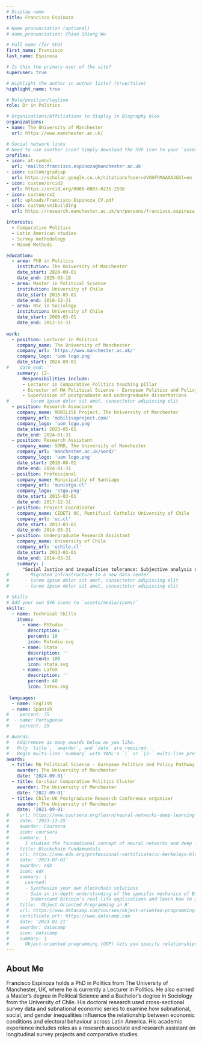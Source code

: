 ```yaml
---
# Display name
title: Francisco Espinoza

# Name pronunciation (optional)
# name_pronunciation: Chien Shiung Wu

# Full name (for SEO)
first_name: Francisco
last_name: Espinoza

# Is this the primary user of the site?
superuser: true

# Highlight the author in author lists? (true/false)
highlight_name: true

# Role/position/tagline
role: Dr in Politics

# Organizations/Affiliations to display in Biography blox
organizations:
- name: The University of Manchester
  url: https://www.manchester.ac.uk/

# Social network links
# Need to use another icon? Simply download the SVG icon to your `assets/media/icons/` folder.
profiles:
- icon: at-symbol
  url: 'mailto:francisco.espinoza@manchester.ac.uk'
- icon: custom/gradcap
  url: https://scholar.google.co.uk/citations?user=VVOhFhMAAAAJ&hl=en
- icon: custom/orcid2
  url: https://orcid.org/0000-0003-0235-2598
- icon: custom/cv2
  url: uploads/Francisco_Espinoza_CV.pdf
- icon: custom/unibuilding
  url: https://research.manchester.ac.uk/en/persons/francisco.espinoza

interests:
  - Comparative Politics
  - Latin American studies
  - Survey methodology
  - Mixed Methods

education:
  - area: PhD in Politics
    institution: The University of Manchester
    date_start: 2020-09-01
    date_end: 2025-03-18
  - area: Master in Political Science
    institution: University of Chile
    date_start: 2015-03-01
    date_end: 2016-12-31
  - area: BSc in Sociology
    institution: University of Chile
    date_start: 2008-03-01
    date_end: 2012-12-31
    
work:
  - position: Lecturer in Politics
    company_name: The University of Manchester
    company_url: 'https://www.manchester.ac.uk/'
    company_logo: 'uom logo.png'
    date_start: 2024-09-01
#    date_end: ''
    summary: |2-
      Responsibilities include:
      - Lecturer in Comparative Politics teaching pillar
      - Director of MA Political Science - European Politics and Policy Pathway
      - Supervision of postgraduate and undergraduate dissertations
#      - lorem ipsum dolor sit amet, consectetur adipiscing elit
  - position: Research Associate
    company_name: MOBILISE Project, The University of Manchester
    company_url: 'mobiliseproject.com/'
    company_logo: 'uom logo.png'
    date_start: 2023-05-01
    date_end: 2024-01-31
  - position: Research Assistant
    company_name: SORD, The University of Manchester
    company_url: 'manchester.ac.uk/sord/'
    company_logo: 'uom logo.png'
    date_start: 2018-06-01
    date_end: 2024-01-31
  - position: Professional
    company_name: Municipality of Santiago
    company_url: 'munistgo.cl'
    company_logo: 'stgo.png'
    date_start: 2015-03-01
    date_end: 2017-12-31
  - position: Project Coordinator
    company_name: CEDETi UC, Pontifical Catholic University of Chile
    company_url: 'uc.cl'
    date_start: 2013-03-01
    date_end: 2014-03-31
  - position: Undergraduate Research Assistant
    company_name: University of Chile
    company_url: 'uchile.cl'
    date_start: 2013-03-01
    date_end: 2014-03-31
    summary: |
      "Social Justice and inequalities tolerance: Subjective analysis of social differentiation in a mature Neo-liberal regime" Research Project (FONDECYT 1130276).
#      - Migrated infrastructure to a new data center
#      - lorem ipsum dolor sit amet, consectetur adipiscing elit
#      - lorem ipsum dolor sit amet, consectetur adipiscing elit

# Skills
# Add your own SVG icons to `assets/media/icons/`
skills:
  - name: Technical Skills
    items:
      - name: RStudio
        description: ''
        percent: 10
        icon: Rstudio.svg
      - name: Stata
        description: ''
        percent: 100
        icon: stata.svg
      - name: LaTeX
        description: ''
        percent: 40
        icon: latex.svg
  
 languages:
  - name: English
  - name: Spanish
#    percent: 75
#  - name: Portuguese
#    percent: 25

# Awards.
#   Add/remove as many awards below as you like.
#   Only `title`, `awarder`, and `date` are required.
#   Begin multi-line `summary` with YAML's `|` or `|2-` multi-line prefix and indent 2 spaces below.
awards:
  - title: MA Political Science - European Politics and Policy Pathway Director
    awarder: The University of Manchester
    date: '2024-09-01'
  - title: Co-chair Comparative Politics Cluster
    awarder: The University of Manchester
    date: '2022-09-01'
  - title: Chile-UK Postgraduate Research Conference organiser
    awarder: The University of Manchester
    date: '2021-09-01'
#    url: https://www.coursera.org/learn/neural-networks-deep-learning
#    date: '2023-11-25'
#    awarder: Coursera
#    icon: coursera
#    summary: |
#      I studied the foundational concept of neural networks and deep learning. By the end, I was familiar with the significant technological trends driving the rise of deep learning; build, train, and apply fully connected deep neural networks; implement efficient (vectorized) neural networks; identify key parameters in a neural network’s architecture; and apply deep learning to your own applications.
#  - title: Blockchain Fundamentals
#    url: https://www.edx.org/professional-certificate/uc-berkeleyx-blockchain-fundamentals
#    date: '2023-07-01'
#    awarder: edX
#    icon: edx
#    summary: |
#      Learned:
#      - Synthesize your own blockchain solutions
#      - Gain an in-depth understanding of the specific mechanics of Bitcoin
#      - Understand Bitcoin’s real-life applications and learn how to attack and destroy Bitcoin, Ethereum, smart contracts and Dapps, and alternatives to Bitcoin’s Proof-of-Work consensus algorithm
#  - title: 'Object-Oriented Programming in R'
#    url: https://www.datacamp.com/courses/object-oriented-programming-with-s3-and-r6-in-r
#    certificate_url: https://www.datacamp.com
#    date: '2023-01-21'
#    awarder: datacamp
#    icon: datacamp
#    summary: |
#      Object-oriented programming (OOP) lets you specify relationships between functions and the objects that they can act on, helping you manage complexity in your code. This is an intermediate level course, providing an introduction to OOP, using the S3 and R6 systems. S3 is a great day-to-day R programming tool that simplifies some of the functions that you write. R6 is especially useful for industry-specific analyses, working with web APIs, and building GUIs.
---
```


## About Me

Francisco Espinoza holds a PhD in Politics from The University of Manchester, UK, where he is currently a Lecturer in Politics. He also earned a Master’s degree in Political Science and a Bachelor’s degree in Sociology from the University of Chile. His doctoral research used cross-sectional survey data and subnational economic series to examine how subnational, social, and gender inequalities influence the relationship between economic conditions and electoral behaviour across Latin America. His academic experience includes roles as a research associate and research assistant on longitudinal survey projects and comparative studies.
